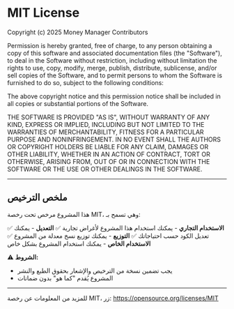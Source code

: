 # MIT License

Copyright (c) 2025 Money Manager Contributors

Permission is hereby granted, free of charge, to any person obtaining a copy
of this software and associated documentation files (the "Software"), to deal
in the Software without restriction, including without limitation the rights
to use, copy, modify, merge, publish, distribute, sublicense, and/or sell
copies of the Software, and to permit persons to whom the Software is
furnished to do so, subject to the following conditions:

The above copyright notice and this permission notice shall be included in all
copies or substantial portions of the Software.

THE SOFTWARE IS PROVIDED "AS IS", WITHOUT WARRANTY OF ANY KIND, EXPRESS OR
IMPLIED, INCLUDING BUT NOT LIMITED TO THE WARRANTIES OF MERCHANTABILITY,
FITNESS FOR A PARTICULAR PURPOSE AND NONINFRINGEMENT. IN NO EVENT SHALL THE
AUTHORS OR COPYRIGHT HOLDERS BE LIABLE FOR ANY CLAIM, DAMAGES OR OTHER
LIABILITY, WHETHER IN AN ACTION OF CONTRACT, TORT OR OTHERWISE, ARISING FROM,
OUT OF OR IN CONNECTION WITH THE SOFTWARE OR THE USE OR OTHER DEALINGS IN THE
SOFTWARE.

---

## ملخص الترخيص

هذا المشروع مرخص تحت رخصة MIT، وهي تسمح بـ:

✅ **الاستخدام التجاري** - يمكنك استخدام هذا المشروع لأغراض تجارية
✅ **التعديل** - يمكنك تعديل الكود حسب احتياجاتك
✅ **التوزيع** - يمكنك توزيع نسخ معدلة من المشروع
✅ **الاستخدام الخاص** - يمكنك استخدام المشروع بشكل خاص

⚠️ **الشروط:**
- يجب تضمين نسخة من الترخيص والإشعار بحقوق الطبع والنشر
- المشروع يُقدم "كما هو" بدون ضمانات

---

للمزيد من المعلومات عن رخصة MIT، زر: https://opensource.org/licenses/MIT

